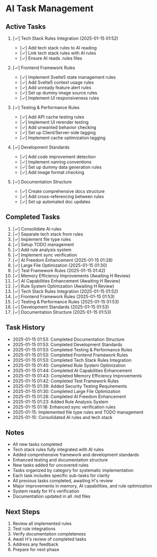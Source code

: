 # AI Task Management

## Active Tasks
1. [✓] Tech Stack Rules Integration (2025-01-15 01:52)
   - [✓] Add tech stack rules to AI reading
   - [✓] Link tech stack rules with AI rules
   - [✓] Ensure AI reads .rules files

2. [✓] Frontend Framework Rules
   - [✓] Implement Svelte5 state management rules
   - [✓] Add Svelte5 context usage rules
   - [✓] Add unready feature alert rules
   - [✓] Set up dummy image source rules
   - [✓] Implement UI responsiveness rules

3. [✓] Testing & Performance Rules
   - [✓] Add API cache testing rules
   - [✓] Implement UI rerender testing
   - [✓] Add unwanted behavior checking
   - [✓] Set up Client/Server-side tagging
   - [✓] Implement cache optimization tagging

4. [✓] Development Standards
   - [✓] Add code improvement detection
   - [✓] Implement naming conventions
   - [✓] Set up dummy data generation rules
   - [✓] Add image format checking

5. [✓] Documentation Structure
   - [✓] Create comprehensive docs structure
   - [✓] Add cross-referencing between rules
   - [✓] Set up automated doc updates

## Completed Tasks
1. [✓] Consolidate AI rules
2. [✓] Separate tech stack from rules
3. [✓] Implement file type rules
4. [✓] Setup TODO management
5. [✓] Add rule analysis system
6. [✓] Implement sync verification
7. [✓] AI Freedom Enhancement (2025-01-15 01:28)
8. [✓] Large File Optimization (2025-01-15 01:30)
9. [✓] Test Framework Rules (2025-01-15 01:42)
10. [✓] Memory Efficiency Improvements (Awaiting H Review)
11. [✓] AI Capabilities Enhancement (Awaiting H Review)
12. [✓] Rule System Optimization (Awaiting H Review)
13. [✓] Tech Stack Rules Integration (2025-01-15 01:52)
14. [✓] Frontend Framework Rules (2025-01-15 01:53)
15. [✓] Testing & Performance Rules (2025-01-15 01:53)
16. [✓] Development Standards (2025-01-15 01:53)
17. [✓] Documentation Structure (2025-01-15 01:53)

## Task History
- 2025-01-15 01:53: Completed Documentation Structure
- 2025-01-15 01:53: Completed Development Standards
- 2025-01-15 01:53: Completed Testing & Performance Rules
- 2025-01-15 01:53: Completed Frontend Framework Rules
- 2025-01-15 01:53: Completed Tech Stack Rules Integration
- 2025-01-15 01:45: Completed Rule System Optimization
- 2025-01-15 01:44: Completed AI Capabilities Enhancement
- 2025-01-15 01:43: Completed Memory Efficiency Improvements
- 2025-01-15 01:42: Completed Test Framework Rules
- 2025-01-15 01:39: Added Security Testing Requirements
- 2025-01-15 01:30: Completed Large File Optimization
- 2025-01-15 01:28: Completed AI Freedom Enhancement
- 2025-01-15 01:23: Added Rule Analysis System
- 2025-01-15 01:18: Enhanced sync verification rules
- 2025-01-15: Implemented file type rules and TODO management
- 2025-01-15: Consolidated AI rules and tech stack

## Notes
- All new tasks completed
- Tech stack rules fully integrated with AI rules
- Added comprehensive framework and development standards
- Enhanced testing and documentation structure
- New tasks added for uncovered rules
- Tasks organized by category for systematic implementation
- Each task includes specific sub-tasks for clarity
- All previous tasks completed, awaiting H's review
- Major improvements in memory, AI capabilities, and rule optimization
- System ready for H's verification
- Documentation updated in all .md files

## Next Steps
1. Review all implemented rules
2. Test rule integrations
3. Verify documentation completeness
4. Await H's review of completed tasks
5. Address any feedback
6. Prepare for next phase
